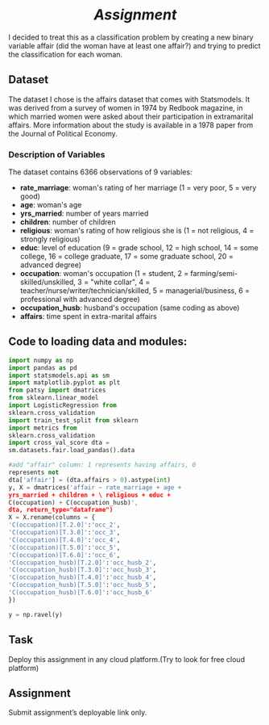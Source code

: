 # $$Assignment$$

I decided to treat this as a classification problem by creating a new binary
variable affair (did the woman have at least one affair?) and trying to
predict the classification for each woman.

## Dataset

The dataset I chose is the affairs dataset that comes with Statsmodels. It
was derived from a survey of women in 1974 by Redbook magazine, in
which married women were asked about their participation in extramarital
affairs. More information about the study is available in a 1978 paper from
the Journal of Political Economy.

### Description of Variables

The dataset contains 6366 observations of 9 variables:
     
* **rate_marriage**: woman's rating of her marriage (1 = very poor, 5 = very good)
* **age**: woman's age
* **yrs_married**: number of years married
* **children**: number of children
* **religious**: woman's rating of how religious she is (1 = not religious, 4 = strongly religious)
* **educ**: level of education (9 = grade school, 12 = high school, 14 = some college, 16 = college graduate, 17 = some graduate school, 20 = advanced degree)
* **occupation**: woman's occupation (1 = student, 2 = farming/semi-skilled/unskilled, 3 = "white collar", 4 = teacher/nurse/writer/technician/skilled, 5 = managerial/business, 6 =
professional with advanced degree)
* **occupation_husb**: husband's occupation (same coding as above)
* **affairs**: time spent in extra-marital affairs


## Code to loading data and modules:

```python
import numpy as np
import pandas as pd
import statsmodels.api as sm
import matplotlib.pyplot as plt
from patsy import dmatrices
from sklearn.linear_model
import LogisticRegression from
sklearn.cross_validation
import train_test_split from sklearn
import metrics from
sklearn.cross_validation
import cross_val_score dta =
sm.datasets.fair.load_pandas().data

#add "affair" column: 1 represents having affairs, 0
represents not
dta['affair'] = (dta.affairs > 0).astype(int)
y, X = dmatrices('affair ~ rate_marriage + age +
yrs_married + children + \ religious + educ +
C(occupation) + C(occupation_husb)',
dta, return_type="dataframe")
X = X.rename(columns = {
'C(occupation)[T.2.0]':'occ_2',
'C(occupation)[T.3.0]':'occ_3',
'C(occupation)[T.4.0]':'occ_4',
'C(occupation)[T.5.0]':'occ_5',
'C(occupation)[T.6.0]':'occ_6',
'C(occupation_husb)[T.2.0]':'occ_husb_2',
'C(occupation_husb)[T.3.0]':'occ_husb_3',
'C(occupation_husb)[T.4.0]':'occ_husb_4',
'C(occupation_husb)[T.5.0]':'occ_husb_5',
'C(occupation_husb)[T.6.0]':'occ_husb_6'
})

y = np.ravel(y)
```

## Task
Deploy this assignment in any cloud platform.(Try to look for free cloud platform)

## Assignment
Submit assignment’s deployable link only.
